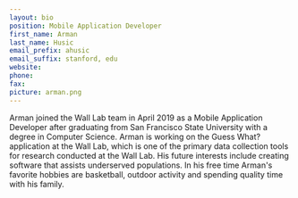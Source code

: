 ```yaml
---
layout: bio
position: Mobile Application Developer
first_name: Arman
last_name: Husic
email_prefix: ahusic
email_suffix: stanford, edu
website:
phone:
fax:
picture: arman.png
---
```

Arman joined the Wall Lab team in April 2019 as a Mobile Application Developer after graduating from San Francisco State University with a degree in Computer Science. Arman is working on the Guess What? application at the Wall Lab, which is one of the primary data collection tools for research conducted at the Wall Lab. His future interests include creating software that assists underserved populations. In his free time Arman's favorite hobbies are basketball, outdoor activity and spending quality time with his family. 
